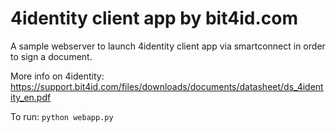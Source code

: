 # 4identity client app by bit4id.com
A sample webserver to launch 4identity client app via smartconnect in order to sign a document.

More info on 4identity: https://support.bit4id.com/files/downloads/documents/datasheet/ds_4identity_en.pdf

To run:
`python webapp.py`
